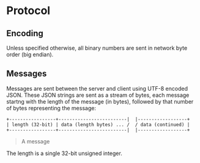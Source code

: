 
# Protocol

## Encoding

Unless specified otherwise, all binary numbers are sent in network byte order
(big endian).


## Messages

Messages are sent between the server and client using UTF-8 encoded JSON. These
JSON strings are sent as a stream of bytes, each message startng with the length
of the message (in bytes), followed by that number of bytes representing the
message:

```
+-----------------+-------------------------|  |------------------+
| length (32-bit) | data (length bytes) ... /  / data (continued) |
+-----------------+-------------------------|  |------------------+
```
> A message

The length is a single 32-bit unsigned integer.




